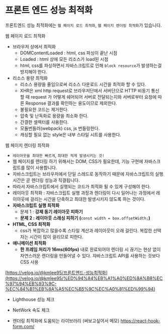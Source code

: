 # 프론트 엔드 성능 최적화

프론트엔드 성능 최적화에는 `웹 페이지 로드 최적화`, `웹 페이지 렌더링 최적화`가 있습니다.

웹 페이지 로드 최적화

- 브라우저 상에서 최적화
    - DOMContentLoaded : html, css 파싱이 끝난 시점
    - Loaded : html 상에 모든 리소스가 load된 시점
    - html, css를 파싱하면서 자바스크립트로 인해 `block resource`가 발생하는걸 방지해야 한다.
- 리소스 용량 최적화
    - 리소스 용량을 줄임으로써 리소스 다운로드 시간을 최적화 할 수 있다.
    - XHR은 xml http request로 브라우저단에서 서버단으로 HTTP 비동기 통신 할 때 request 가 어떻게 쉐어되어 서버로 전달되는지와 서버로부터 요청에 따른 Response 결과를 확인하는 용도이므로 제외한다.
    - 불필요한 코드는 제거한다.
    - 압축 및 난독화로 용량을 최소화 한다.
    - 간결한 셀렉터를 사용한다.
    - 모듈번들러(webpack) css, js 번들링한다.
    - 캐싱할 필요 없는 style은 내부 스타일 시트를 사용한다.
    

웹 페이지 렌더링 최적화

- `레이아웃을 최대한 빠르게`, `최대한 적게 발생시키는 것!`
- 웹 페이지를 렌더링 하기 위해서는 DOM, CSS가 필요한데, 기능 구현에 자바스크립트를 많이 사용합니다.
- 자바스크립트는 브라우저에서 단일 스레드로 동작하기 때문에 자바스크립트의 실행 시간은 곧 렌더링 성능과 직결됩니다.
- 따라서 자바스크립트에서 실행되는 코드가 최적화 될 수 있게 구성해야 한다.
- 레이아웃 최적화 : 자바스크립트 실행 과정과 렌더링이 다시 일어나는 과정에서 레이아웃에 걸리는 시간을 단축하고 최대한 발생시키지 않도록 하는 것이다.
- **자바스크립트 실행 최적화**
    - 문제 1 : **강제 동기 레이아웃 피하기**
    - **문제 2 : 레이아웃 스래싱 피하기 (**`const width = box.offsetWidth;`**)**
- **HTML, CSS 최적화**
    - css가 복잡하고 많을수록 스타일 계산과 레이아웃이 오래 걸린다. 복잡한 선택자는 시간이 많이 걸리므로 피한다.
- **애니메이션 최적화**
    - **한 프레임 처리가 16ms(60fps)** 내로 완료되어야 렌더링 시 끊기는 현상 없이 자연스러운 렌더링을 만들어낼 수 있다. 자바스크립트 API를 사용하는 것보다 CSS 사용

[https://velog.io/@kmlee95/프론트엔드-성능최적화](https://velog.io/@kmlee95/%ED%94%84%EB%A1%A0%ED%8A%B8%EC%97%94%EB%93%9C-%EC%84%B1%EB%8A%A5%EC%B5%9C%EC%A0%81%ED%99%94)

- Lighthouse 성능 체크
- NetWork 속도 체크

- 렌더링 최적화에 도움되는 라이브러리 (써보고싶어서 메모)
https://react-hook-form.com/
